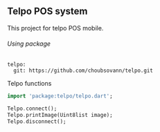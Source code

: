 ## Telpo POS system
This project for telpo POS mobile.

###### Using package
```yamal
telpo:
  git: https://github.com/choubsovann/telpo.git
```

Telpo functions
```Dart
import 'package:telpo/telpo.dart';

Telpo.connect();
Telpo.printImage(Uint8list image);
Telpo.disconnect();
```
